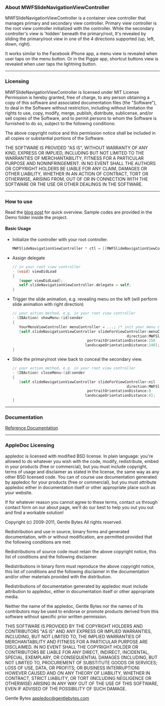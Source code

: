 
### About MWFSlideNavigationViewController

MWFSlideNavigationViewController is a container view controller that manages primary and secondary view controller. Primary view controller is the root view controller initialized with the controller. While the secondary controller's view is 'hidden' beneath the primary/root, It's revealed by sliding the primary/root view in one of the 4 directions supported (up, left, down, right). 

It works similar to the Facebook iPhone app, a menu view is revealed when user taps on the menu button. Or in the Piggie app, shortcut buttons view is revealed when user taps the lightning button.

---
### Licensing

MWFSlideNavigationViewController is licensed under MIT License
Permission is hereby granted, free of charge, to any person obtaining a copy
of this software and associated documentation files (the "Software"), to deal
in the Software without restriction, including without limitation the rights
to use, copy, modify, merge, publish, distribute, sublicense, and/or sell
copies of the Software, and to permit persons to whom the Software is
furnished to do so, subject to the following conditions:

The above copyright notice and this permission notice shall be included in
all copies or substantial portions of the Software.

THE SOFTWARE IS PROVIDED "AS IS", WITHOUT WARRANTY OF ANY KIND, EXPRESS OR
IMPLIED, INCLUDING BUT NOT LIMITED TO THE WARRANTIES OF MERCHANTABILITY,
FITNESS FOR A PARTICULAR PURPOSE AND NONINFRINGEMENT. IN NO EVENT SHALL THE
AUTHORS OR COPYRIGHT HOLDERS BE LIABLE FOR ANY CLAIM, DAMAGES OR OTHER
LIABILITY, WHETHER IN AN ACTION OF CONTRACT, TORT OR OTHERWISE, ARISING FROM,
OUT OF OR IN CONNECTION WITH THE SOFTWARE OR THE USE OR OTHER DEALINGS IN
THE SOFTWARE.

---
### How to use

Read the <a href="http://meiwinfu.com/2012/01/28/os1/">blog post</a> for quick overview.
Sample codes are provided in the Demo folder inside the project.

#### Basic Usage

* Initialize the controller with your root controller.

  ```objective-c
  MWFSlideNavigationViewController * ctl = [[MWFSlideNavigationViewController alloc] initWithRootViewController:yourRootViewController];`
  ```

* Assign delegate

  ```objective-c
  // in your root view controller
  - (void) viewDidLoad 
  {
     [super viewDidLoad];
     self.slideNavigationViewController.delegate = self;
  }
  ```

* Trigger the slide animation, e.g. revealing menu on the left (will perform slide animation with right direction)

  ```objective-c
  // your action method, e.g. in your root view controller
  - (IBAction) showMenu:(id)sender
  {
     YourMenuViewController menuController = ...; /* init your menu controller */
     [self.slideNavigationViewController slideForViewController:menuController
                                                      direction:MWFSlideDirectionRight
                                    portraitOrientationDistance:150
                                   landscapeOrientationDistance:240];
  }
  ```

* Slide the primary/root view back to conceal the secondary view.

  ```objective-c
  // your action method, e.g. in your root view controller
  - (IBAction) closeMenu:(id)sender
  {
     [self.slideNavigationViewController slideForViewController:nil
                                                      direction:MWFSlideDirectionNone
                                    portraitOrientationDistance:0
                                   landscapeOrientationDistance:0];
  }
  ```


---
### Documentation

<a href="http://docs.blockthirty.com/MWFSlideNavigationViewController/index.html">Reference Documentation</a>

---
### AppleDoc Licensing

appledoc is licensed with modified BSD license. In plain language: you're allowed to do whatever you wish with the code, modify, redistribute, embed in your products (free or commercial), but you must include copyright, terms of usage and disclaimer as stated in the license, the same way as any other BSD licensed code. You can of course use documentation generated by appledoc for your products (free or commercial), but you must attribute appledoc either in documentation itself or other appropriate place such as your website.

If for whatever reason you cannot agree to these terms, contact us through contact form on our about page, we'll do our best to help you out you out and find a workable solution!

Copyright (c) 2009-2011, Gentle Bytes All rights reserved.

Redistribution and use in source, binary forms and generated documentation, with or without modification, are permitted provided that the following conditions are met:

Redistributions of source code must retain the above copyright notice, this list of conditions and the following disclaimer.

Redistributions in binary form must reproduce the above copyright notice, this list of conditions and the following disclaimer in the documentation and/or other materials provided with the distribution.

Redistributions of documentation generated by appledoc must include attribution to appledoc, either in documentation itself or other appropriate media.

Neither the name of the appledoc, Gentle Bytes nor the names of its contributors may be used to endorse or promote products derived from this software without specific prior written permission.

THIS SOFTWARE IS PROVIDED BY THE COPYRIGHT HOLDERS AND CONTRIBUTORS "AS IS" AND ANY EXPRESS OR IMPLIED WARRANTIES, INCLUDING, BUT NOT LIMITED TO, THE IMPLIED WARRANTIES OF MERCHANTABILITY AND FITNESS FOR A PARTICULAR PURPOSE ARE DISCLAIMED. IN NO EVENT SHALL THE COPYRIGHT HOLDER OR CONTRIBUTORS BE LIABLE FOR ANY DIRECT, INDIRECT, INCIDENTAL, SPECIAL, EXEMPLARY, OR CONSEQUENTIAL DAMAGES (INCLUDING, BUT NOT LIMITED TO, PROCUREMENT OF SUBSTITUTE GOODS OR SERVICES; LOSS OF USE, DATA, OR PROFITS; OR BUSINESS INTERRUPTION) HOWEVER CAUSED AND ON ANY THEORY OF LIABILITY, WHETHER IN CONTRACT, STRICT LIABILITY, OR TORT (INCLUDING NEGLIGENCE OR OTHERWISE) ARISING IN ANY WAY OUT OF THE USE OF THIS SOFTWARE, EVEN IF ADVISED OF THE POSSIBILITY OF SUCH DAMAGE.

Gentle Bytes appledoc@gentlebytes.com

